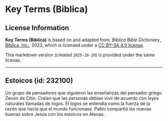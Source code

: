 # Key Terms (Biblica)

## License Information

**Key Terms (Biblica)** is based on and adapted from: _Biblica Bible Dictionary_, [Biblica, Inc.](https://www.biblica.com/), 2023, which is licensed under a [CC BY-SA 4.0 license](https://creativecommons.org/licenses/by-sa/4.0/legalcode.en).

This markdown version (created `2025-10-20`) is provided under the same license.



--------------------------------

## Estoicos (id: 232100)

Un grupo de pensadores que siguieron las enseñanzas del pensador griego Zenón de Citio. Creían que las personas debían vivir de acuerdo con leyes naturales llamadas de logos. El logos se entendía como la fuerza de la razón que hacía que el mundo funcionase. Pablo compartió las nuevas buenas sobre Jesús con los estoicos en Atenas.


